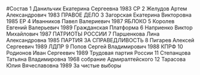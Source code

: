 #Состав
1 Данильчик Екатерина Сергеевна 1983 СР
2 Желудов Артем Александрович 1983 ПРАВОЕ ДЕЛО
3 Загорская Екатерина Викторовна 1985 ЕР
4 Иванников Павел Валериевич 1987 ЯБЛОКО
5 Королев Евгений Валерьевич 1989 Гражданская Платформа
6 Наприенко Виктор Михайлович 1987 ПАТРИОТЫ РОССИИ
7 Паршенкова Лина Александровна 1985 ПАРТИЯ ЗА СПРАВЕДЛИВОСТЬ
8 Пигарев Алексей Сергеевич 1989 ЛДПР
9 Попов Сергей Владимирович 1988 КПРФ
10 Родионов Иван Сергеевич 1989 Трудовая партия России
11 Степанцова Татьяна Владимировна 1968 собрание Адмиралтейского
12 Тарасова Юлия Вячеславовна 1989 За чистые выборы
